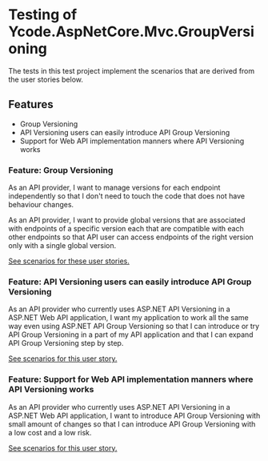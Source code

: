 ﻿# Testing of Ycode.AspNetCore.Mvc.GroupVersioning

The tests in this test project implement the scenarios that are derived from the user stories below.

## Features

* Group Versioning
* API Versioning users can easily introduce API Group Versioning
* Support for Web API implementation manners where API Versioning works

### Feature: Group Versioning

As an API provider,
I want to manage versions for each endpoint independently
so that I don't need to touch the code that does not have behaviour changes.

As an API provider,
I want to provide global versions that are associated with endpoints of a specific version each that are compatible with each other endpoints
so that API user can access endpoints of the right version only with a single global version.

[See scenarios for these user stories.](./doc/scenarios-group-versioning.md)

### Feature: API Versioning users can easily introduce API Group Versioning

As an API provider who currently uses ASP.NET API Versioning in a ASP.NET Web API application,
I want my application to work all the same way even using ASP.NET API Group Versioning
so that I can introduce or try API Group Versioning in a part of my API application
and that I can expand API Group Versioning step by step.

[See scenarios for this user story.](./doc/scenarios-easy-to-introduce.md)

### Feature: Support for Web API implementation manners where API Versioning works

As an API provider who currently uses ASP.NET API Versioning in a ASP.NET Web API application,
I want to introduce API Group Versioning with small amount of changes
so that I can introduce API Group Versioning with a low cost and a low risk.

[See scenarios for this user story.](./doc/scenarios-web-api-impl-manners.md)
